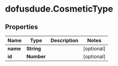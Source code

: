 # dofusdude.CosmeticType

## Properties

Name | Type | Description | Notes
------------ | ------------- | ------------- | -------------
**name** | **String** |  | [optional] 
**id** | **Number** |  | [optional] 


